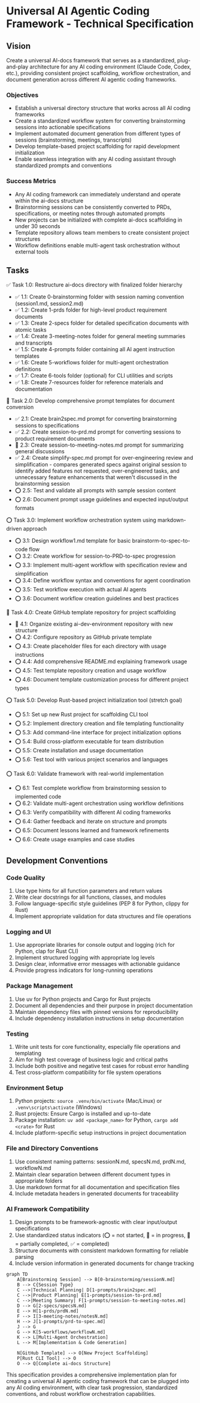 # Universal AI Agentic Coding Framework - Technical Specification

## Vision

Create a universal AI-docs framework that serves as a standardized, plug-and-play architecture for any AI coding environment (Claude Code, Codex, etc.), providing consistent project scaffolding, workflow orchestration, and document generation across different AI agentic coding frameworks.

### Objectives
- Establish a universal directory structure that works across all AI coding frameworks
- Create a standardized workflow system for converting brainstorming sessions into actionable specifications
- Implement automated document generation from different types of sessions (brainstorming, meetings, transcripts)
- Develop template-based project scaffolding for rapid development initialization
- Enable seamless integration with any AI coding assistant through standardized prompts and conventions

### Success Metrics
- Any AI coding framework can immediately understand and operate within the ai-docs structure
- Brainstorming sessions can be consistently converted to PRDs, specifications, or meeting notes through automated prompts
- New projects can be initialized with complete ai-docs scaffolding in under 30 seconds
- Template repository allows team members to create consistent project structures
- Workflow definitions enable multi-agent task orchestration without external tools

## Tasks

✅ Task 1.0: Restructure ai-docs directory with finalized folder hierarchy
* ✅ 1.1: Create 0-brainstorming folder with session naming convention (session1.md, session2.md)
* ✅ 1.2: Create 1-prds folder for high-level product requirement documents
* ✅ 1.3: Create 2-specs folder for detailed specification documents with atomic tasks
* ✅ 1.4: Create 3-meeting-notes folder for general meeting summaries and transcripts
* ✅ 1.5: Create 4-prompts folder containing all AI agent instruction templates
* ✅ 1.6: Create 5-workflows folder for multi-agent orchestration definitions
* ✅ 1.7: Create 6-tools folder (optional) for CLI utilities and scripts
* ✅ 1.8: Create 7-resources folder for reference materials and documentation

🚧 Task 2.0: Develop comprehensive prompt templates for document conversion
* ✅ 2.1: Create brain2spec.md prompt for converting brainstorming sessions to specifications
* ✅ 2.2: Create session-to-prd.md prompt for converting sessions to product requirement documents
* 🔄 2.3: Create session-to-meeting-notes.md prompt for summarizing general discussions
* ✅ 2.4: Create simplify-spec.md prompt for over-engineering review and simplification - compares generated specs against original session to identify added features not requested, over-engineered tasks, and unnecessary feature enhancements that weren't discussed in the brainstorming session
* ⭕ 2.5: Test and validate all prompts with sample session content
* ⭕ 2.6: Document prompt usage guidelines and expected input/output formats

⭕ Task 3.0: Implement workflow orchestration system using markdown-driven approach
* ⭕ 3.1: Design workflow1.md template for basic brainstorm-to-spec-to-code flow
* ⭕ 3.2: Create workflow for session-to-PRD-to-spec progression
* ⭕ 3.3: Implement multi-agent workflow with specification review and simplification
* ⭕ 3.4: Define workflow syntax and conventions for agent coordination
* ⭕ 3.5: Test workflow execution with actual AI agents
* ⭕ 3.6: Document workflow creation guidelines and best practices

🚧 Task 4.0: Create GitHub template repository for project scaffolding
* 🔄 4.1: Organize existing ai-dev-environment repository with new structure
* ⭕ 4.2: Configure repository as GitHub private template
* ⭕ 4.3: Create placeholder files for each directory with usage instructions
* ⭕ 4.4: Add comprehensive README.md explaining framework usage
* ⭕ 4.5: Test template repository creation and usage workflow
* ⭕ 4.6: Document template customization process for different project types

⭕ Task 5.0: Develop Rust-based project initialization tool (stretch goal)
* ⭕ 5.1: Set up new Rust project for scaffolding CLI tool
* ⭕ 5.2: Implement directory creation and file templating functionality
* ⭕ 5.3: Add command-line interface for project initialization options
* ⭕ 5.4: Build cross-platform executable for team distribution
* ⭕ 5.5: Create installation and usage documentation
* ⭕ 5.6: Test tool with various project scenarios and languages

⭕ Task 6.0: Validate framework with real-world implementation
* ⭕ 6.1: Test complete workflow from brainstorming session to implemented code
* ⭕ 6.2: Validate multi-agent orchestration using workflow definitions
* ⭕ 6.3: Verify compatibility with different AI coding frameworks
* ⭕ 6.4: Gather feedback and iterate on structure and prompts
* ⭕ 6.5: Document lessons learned and framework refinements
* ⭕ 6.6: Create usage examples and case studies

## Development Conventions

### Code Quality
1. Use type hints for all function parameters and return values
2. Write clear docstrings for all functions, classes, and modules
3. Follow language-specific style guidelines (PEP 8 for Python, clippy for Rust)
4. Implement appropriate validation for data structures and file operations

### Logging and UI
1. Use appropriate libraries for console output and logging (rich for Python, clap for Rust CLI)
2. Implement structured logging with appropriate log levels
3. Design clear, informative error messages with actionable guidance
4. Provide progress indicators for long-running operations

### Package Management
1. Use uv for Python projects and Cargo for Rust projects
2. Document all dependencies and their purpose in project documentation
3. Maintain dependency files with pinned versions for reproducibility
4. Include dependency installation instructions in setup documentation

### Testing
1. Write unit tests for core functionality, especially file operations and templating
2. Aim for high test coverage of business logic and critical paths
3. Include both positive and negative test cases for robust error handling
4. Test cross-platform compatibility for file system operations

### Environment Setup
1. Python projects: `source .venv/bin/activate` (Mac/Linux) or `.venv\scripts\activate` (Windows)
2. Rust projects: Ensure Cargo is installed and up-to-date
3. Package installation: `uv add <package_name>` for Python, `cargo add <crate>` for Rust
4. Include platform-specific setup instructions in project documentation

### File and Directory Conventions
1. Use consistent naming patterns: sessionN.md, specsN.md, prdN.md, workflowN.md
2. Maintain clear separation between different document types in appropriate folders
3. Use markdown format for all documentation and specification files
4. Include metadata headers in generated documents for traceability

### AI Framework Compatibility
1. Design prompts to be framework-agnostic with clear input/output specifications
2. Use standardized status indicators (⭕ = not started, 🔄 = in progress, 🚧 = partially completed, ✅ = completed)
3. Structure documents with consistent markdown formatting for reliable parsing
4. Include version information in generated documents for change tracking

```mermaid
graph TD
    A[Brainstorming Session] --> B[0-brainstorming/sessionN.md]
    B --> C{Session Type}
    C -->|Technical Planning| D[1-prompts/brain2spec.md]
    C -->|Product Planning| E[1-prompts/session-to-prd.md]
    C -->|Meeting Summary| F[1-prompts/session-to-meeting-notes.md]
    D --> G[2-specs/specsN.md]
    E --> H[1-prds/prdN.md]
    F --> I[3-meeting-notes/notesN.md]
    H --> J[1-prompts/prd-to-spec.md]
    J --> G
    G --> K[5-workflows/workflowN.md]
    K --> L[Multi-Agent Orchestration]
    L --> M[Implementation & Code Generation]

    N[GitHub Template] --> O[New Project Scaffolding]
    P[Rust CLI Tool] --> O
    O --> Q[Complete ai-docs Structure]
```

This specification provides a comprehensive implementation plan for creating a universal AI agentic coding framework that can be plugged into any AI coding environment, with clear task progression, standardized conventions, and robust workflow orchestration capabilities.